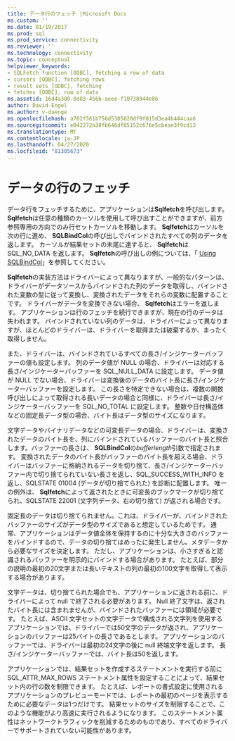```yaml
---
title: データ行のフェッチ |Microsoft Docs
ms.custom: ''
ms.date: 01/19/2017
ms.prod: sql
ms.prod_service: connectivity
ms.reviewer: ''
ms.technology: connectivity
ms.topic: conceptual
helpviewer_keywords:
- SQLFetch function [ODBC], fetching a row of data
- cursors [ODBC], fetching rows
- result sets [ODBC], fetching
- fetches [ODBC], row of data
ms.assetid: 16d4a380-0d83-456b-aeee-f10738944e86
author: David-Engel
ms.author: v-daenge
ms.openlocfilehash: a702f561b756d5305020df9f015d3ea4b444caa6
ms.sourcegitcommit: e042272a38fb646df05152c676e5cbeae3f9cd13
ms.translationtype: MT
ms.contentlocale: ja-JP
ms.lasthandoff: 04/27/2020
ms.locfileid: "81305673"
---
```

# <a name="fetching-a-row-of-data"></a>データの行のフェッチ
データ行をフェッチするために、アプリケーションは**Sqlfetch**を呼び出します。 **Sqlfetch**は任意の種類のカーソルを使用して呼び出すことができますが、前方参照専用の方向でのみ行セットカーソルを移動します。 **Sqlfetch**はカーソルを次の行に進め、 **SQLBindCol**の呼び出しでバインドされたすべての列のデータを返します。 カーソルが結果セットの末尾に達すると、 **Sqlfetch**は SQL_NO_DATA を返します。 **Sqlfetch**の呼び出しの例については、「 [Using SQLBindCol](../../../odbc/reference/develop-app/using-sqlbindcol.md)」を参照してください。  
  
 **Sqlfetch**の実装方法はドライバーによって異なりますが、一般的なパターンは、ドライバーがデータソースからバインドされた列のデータを取得し、バインドされた変数の型に従って変換し、変換されたデータをそれらの変数に配置することです。 ドライバーがデータを変換できない場合、 **Sqlfetch**はエラーを返します。 アプリケーションは行のフェッチを続行できますが、現在の行のデータは失われます。 バインドされていない列のデータは、ドライバーによって異なりますが、ほとんどのドライバーは、ドライバーを取得または破棄するか、まったく取得しません。  
  
 また、ドライバーは、バインドされているすべての長さ/インジケーターバッファーの値も設定します。 列のデータ値が NULL の場合、ドライバーは対応する長さ/インジケーターバッファーを SQL_NULL_DATA に設定します。 データ値が NULL でない場合、ドライバーは変換後のデータのバイト長に長さ/インジケーターバッファーを設定します。 この長さを特定できない場合は、複数の関数呼び出しによって取得される長いデータの場合と同様に、ドライバーは長さ/インジケーターバッファーを SQL_NO_TOTAL に設定します。 整数や日付構造体などの固定長データ型の場合、バイト長はデータ型のサイズになります。  
  
 文字データやバイナリデータなどの可変長データの場合、ドライバーは、変換されたデータのバイト長を、列にバインドされているバッファーのバイト長と照合します。バッファーの長さは、 **SQLBindCol**の*bufferlength*引数で指定されます。 変換されたデータのバイト長がバッファーのバイト長を超える場合、ドライバーはバッファーに格納されるデータを切り捨て、長さ/インジケーターバッファー内で切り捨てられていない長さを返し、SQL_SUCCESS_WITH_INFO を返し、SQLSTATE 01004 (データが切り捨てられた) を診断に配置します。 唯一の例外は、 **Sqlfetch**によって返されたときに可変長のブックマークが切り捨てられ、SQLSTATE 22001 (文字列データ、右の切り捨て) が返される場合です。  
  
 固定長のデータは切り捨てられません。これは、ドライバーが、バインドされたバッファーのサイズがデータ型のサイズであると想定しているためです。 通常、アプリケーションはデータ値全体を保持するのに十分な大きさのバッファーをバインドするので、データの切り捨てはめったに発生しません。メタデータから必要なサイズを決定します。 ただし、アプリケーションは、小さすぎると認識されるバッファーを明示的にバインドする場合があります。 たとえば、部分の説明の最初の20文字または長いテキストの列の最初の100文字を取得して表示する場合があります。  
  
 文字データは、切り捨てられた場合でも、アプリケーションに返される前に、ドライバーによって null で終了される必要があります。 Null 終了文字は、返されたバイト長には含まれませんが、バインドされたバッファーには領域が必要です。 たとえば、ASCII 文字セットの文字データで構成される文字列を使用するアプリケーションでは、ドライバーでは50文字のデータが返され、アプリケーションのバッファーは25バイトの長さであるとします。 アプリケーションのバッファーでは、ドライバーは最初の24文字の後に null 終端文字を返します。 長さ/インジケーターバッファーでは、バイト長は50を返します。  
  
 アプリケーションでは、結果セットを作成するステートメントを実行する前に SQL_ATTR_MAX_ROWS ステートメント属性を設定することによって、結果セット内の行の数を制限できます。 たとえば、レポートの書式設定に使用されるアプリケーションのプレビューモードでは、レポートの最初のページを表示するために必要なデータは1つだけです。 結果セットのサイズを制限することで、このような機能がより高速に実行されるようになります。 このステートメント属性はネットワークトラフィックを削減するためのものであり、すべてのドライバーでサポートされていない可能性があります。
